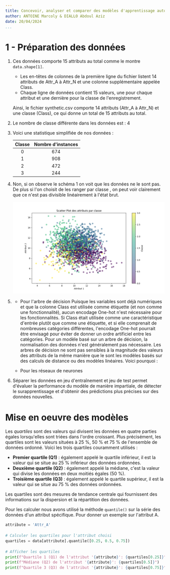 ```yaml
---
title: Concevoir, analyser et comparer des modèles d'apprentissage automatique.
author: ANTOINE Marcoly & DIALLO Abdoul Aziz
date: 20/04/2024
...
```


# 1 - Préparation des données

1. Ces données comporte 15 attributs au total comme le montre `data.shape[1]`.

   - Les en-têtes de colonnes de la première ligne du fichier listent 14 attributs de Attr_A à Attr_N et une colonne supplémentaire appelée Class.
   - Chaque ligne de données contient 15 valeurs, une pour chaque attribut et une dernière pour la classe de l'enregistrement.

   Ainsi, le fichier synthetic.csv comporte 14 attributs (Attr_A à Attr_N) et une classe (Class), ce qui donne un total de 15 attributs au total.

2. Le nombre de classe différente dans les données est : 4
3. Voici une statistique simplifiée de nos données :

   | Classe | Nombre d'instances |
   | :----: | :----------------: |
   |   0    |        674         |
   |   1    |        908         |
   |   2    |        472         |
   |   3    |        244         |

4. Non, si on observe le schéma 1 on voit que les données ne le sont pas.
   De plus si l'on choisit de les ranger par classe , on peut voir clairement que ce n'est pas divisible linéairement à l'état brut.

   ![Non lineaire independant](./lineairement_independant.png "Schema 1")

5. - Pour l'arbre de décision
     Puisque les variables sont déjà numériques et que la colonne Class est utilisée comme étiquette (et non comme une fonctionnalité), aucun encodage One-hot n'est nécessaire pour les fonctionnalités. Si Class était utilisée comme une caractéristique d'entrée plutôt que comme une étiquette, et si elle comprenait de nombreuses catégories différentes, l'encodage One-hot pourrait être envisagé pour éviter de donner un ordre artificiel entre les catégories.
     Pour un modèle basé sur un arbre de décision, la normalisation des données n'est généralement pas nécessaire. Les arbres de décision ne sont pas sensibles à la magnitude des valeurs des attributs de la même manière que le sont les modèles basés sur des calculs de distance ou des modèles linéaires. Voici pourquoi :

   - Pour les réseaux de neurones

6. Séparer les données en jeu d'entraînement et jeu de test permet d'évaluer la performance du modèle de manière impartiale, de détecter le surapprentissage et d'obtenir des prédictions plus précises sur des données nouvelles.

# Mise en oeuvre des modèles

Les _quartiles_ sont des valeurs qui divisent les données en quatre parties égales lorsqu'elles sont triées dans l'ordre croissant. Plus précisément, les quartiles sont les valeurs situées à 25 %, 50 % et 75 % de l'ensemble de données ordonné. Voici les trois quartiles couramment utilisés :

- **Premier quartile (Q1)** : également appelé le quartile inférieur, il est la valeur qui se situe au 25 % inférieur des données ordonnées.
- **Deuxième quartile (Q2)** : également appelé la médiane, c'est la valeur qui divise les données en deux moitiés égales (50 %).
- **Troisième quartile (Q3)** : également appelé le quartile supérieur, il est la valeur qui se situe au 75 % des données ordonnées.

Les quartiles sont des mesures de tendance centrale qui fournissent des informations sur la dispersion et la répartition des données.

Pour les calculer nous avons utilisé la méthode `quantile()` sur la série des données d'un attribut spécifique. Pour donner un exemple sur l'attribut A.

```python
attribute = 'Attr_A'

# Calculer les quartiles pour l'attribut choisi
quartiles = data[attribute].quantile([0.25, 0.5, 0.75])

# Afficher les quartiles
print(f"Quartile 1 (Q1) de l'attribut '{attribute}': {quartiles[0.25]}")
print(f"Médiane (Q2) de l'attribut '{attribute}': {quartiles[0.5]}")
print(f"Quartile 3 (Q3) de l'attribut '{attribute}': {quartiles[0.75]}")
```
